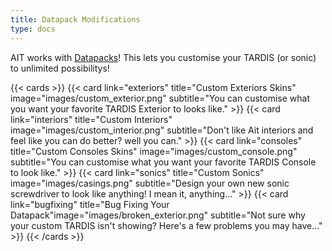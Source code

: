 ```yaml
---
title: Datapack Modifications
type: docs
---
```

AIT works with [Datapacks](https://minecraft.wiki/w/Data_pack)! This lets you customise your TARDIS (or sonic) to unlimited possibilitys!

{{< cards >}}
  {{< card link="exteriors" title="Custom Exteriors Skins" image="images/custom_exterior.png" subtitle="You can customise what you want your favorite TARDIS Exterior to looks like." >}}
  {{< card link="interiors" title="Custom Interiors" image="images/custom_interior.png" subtitle="Don't like Ait interiors and feel like you can do better? well you can." >}}
  {{< card link="consoles" title="Custom Consoles Skins" image="images/custom_console.png" subtitle="You can customise what you want your favorite TARDIS Console to look like." >}}
  {{< card link="sonics" title="Custom Sonics" image="images/casings.png" subtitle="Design your own new sonic screwdriver to look like anything! I mean it, anything..." >}}
  {{< card link="bugfixing" title="Bug Fixing Your Datapack"image="images/broken_exterior.png" subtitle="Not sure why your custom TARDIS isn't showing? Here's a few problems you may have..." >}}
{{< /cards >}}